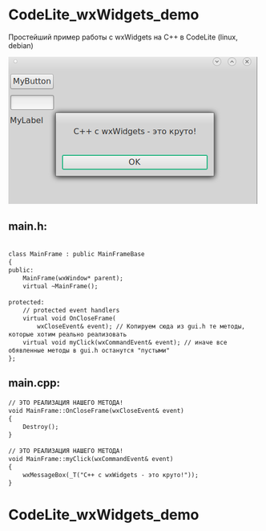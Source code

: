 # CodeLite_wxWidgets_demo
Простейший пример работы с wxWidgets на C++ в CodeLite (linux, debian)

![srcreenshot](screenshot.png)

## main.h:

```

class MainFrame : public MainFrameBase
{
public:
    MainFrame(wxWindow* parent);
    virtual ~MainFrame();

protected:
    // protected event handlers
    virtual void OnCloseFrame(
        wxCloseEvent& event); // Копируем сюда из gui.h те методы, которые хотим реально реализовать
    virtual void myClick(wxCommandEvent& event); // иначе все обявленные методы в gui.h останутся "пустыми"
};
```

## main.cpp:

```
// ЭТО РЕАЛИЗАЦИЯ НАШЕГО МЕТОДА!
void MainFrame::OnCloseFrame(wxCloseEvent& event)
{
    Destroy();
}

// ЭТО РЕАЛИЗАЦИЯ НАШЕГО МЕТОДА!
void MainFrame::myClick(wxCommandEvent& event)
{
    wxMessageBox(_T("С++ с wxWidgets - это круто!"));
}
```


# CodeLite_wxWidgets_demo
